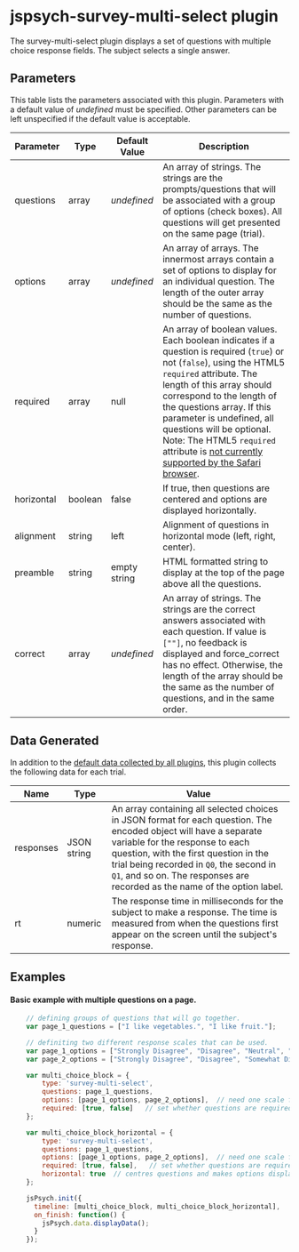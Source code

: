 # jspsych-survey-multi-select plugin

The survey-multi-select plugin displays a set of questions with multiple choice response fields. The subject selects a single answer.

## Parameters

This table lists the parameters associated with this plugin. Parameters with a default value of *undefined* must be specified. Other parameters can be left unspecified if the default value is acceptable.

Parameter | Type | Default Value | Description
----------|------|---------------|------------
questions | array | *undefined* | An array of strings. The strings are the prompts/questions that will be associated with a group of options (check boxes). All questions will get presented on the same page (trial).
options | array |  *undefined* | An array of arrays. The innermost arrays contain a set of options to display for an individual question. The length of the outer array should be the same as the number of questions.
required | array | null | An array of boolean values. Each boolean indicates if a question is required (`true`) or not (`false`), using the HTML5 `required` attribute. The length of this array should correspond to the length of the questions array. If this parameter is undefined, all questions will be optional. Note: The HTML5 `required` attribute is [not currently supported by the Safari browser][1].
horizontal | boolean | false | If true, then questions are centered and options are displayed horizontally.
alignment | string | left | Alignment of questions in horizontal mode (left, right, center).
preamble | string | empty string | HTML formatted string to display at the top of the page above all the questions. 
correct | array | *undefined* | An array of strings. The strings are the correct answers associated with each question. If value is `[""]`, no feedback is displayed and force_correct has no effect. Otherwise, the length of the array should be the same as the number of questions, and in the same order. 

[1]: https://developer.mozilla.org/en-US/docs/Web/HTML/Element/input#Browser_compatibility

## Data Generated

In addition to the [default data collected by all plugins](overview#datacollectedbyplugins), this plugin collects the following data for each trial.

Name | Type | Value
-----|------|------
responses | JSON string | An array containing all selected choices in JSON format for each question. The encoded object will have a separate variable for the response to each question, with the first question in the trial being recorded in `Q0`, the second in `Q1`, and so on. The responses are recorded as the name of the option label.
rt | numeric | The response time in milliseconds for the subject to make a response. The time is measured from when the questions first appear on the screen until the subject's response.

## Examples

#### Basic example with multiple questions on a page.

```javascript
    // defining groups of questions that will go together.
    var page_1_questions = ["I like vegetables.", "I like fruit."];

    // definiting two different response scales that can be used.
    var page_1_options = ["Strongly Disagree", "Disagree", "Neutral", "Agree", "Strongly Agree"];
    var page_2_options = ["Strongly Disagree", "Disagree", "Somewhat Disagree", "Neural", "Somewhat Agree", "Agree", "Strongly Agree"];

    var multi_choice_block = {
        type: 'survey-multi-select',
        questions: page_1_questions,
        options: [page_1_options, page_2_options],  // need one scale for every question on a page
        required: [true, false]   // set whether questions are required
    };

    var multi_choice_block_horizontal = {
        type: 'survey-multi-select',
        questions: page_1_questions,
        options: [page_1_options, page_2_options],  // need one scale for every question on a page
        required: [true, false],   // set whether questions are required
        horizontal: true  // centres questions and makes options display horizontally
    };

    jsPsych.init({
      timeline: [multi_choice_block, multi_choice_block_horizontal],
      on_finish: function() {
        jsPsych.data.displayData();
      }
    });
```
